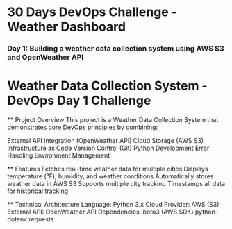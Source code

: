 # 30 Days DevOps Challenge - Weather Dashboard
### Day 1: Building a weather data collection system using AWS S3 and OpenWeather API

# Weather Data Collection System - DevOps Day 1 Challenge

** Project Overview
This project is a Weather Data Collection System that demonstrates core DevOps principles by combining:

External API Integration (OpenWeather API)
Cloud Storage (AWS S3)
Infrastructure as Code
Version Control (Git)
Python Development
Error Handling
Environment Management

** Features
Fetches real-time weather data for multiple cities
Displays temperature (°F), humidity, and weather conditions
Automatically stores weather data in AWS S3
Supports multiple city tracking
Timestamps all data for historical tracking

** Technical Architecture
Language: Python 3.x
Cloud Provider: AWS (S3)
External API: OpenWeather API
Dependencies:
    boto3 (AWS SDK)
    python-dotenv
    requests
